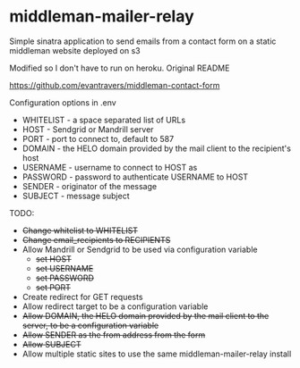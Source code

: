 middleman-mailer-relay
======================

Simple sinatra application to send emails from a contact 
form on a static middleman website deployed on s3

Modified so I don't have to run on heroku. Original README

https://github.com/evantravers/middleman-contact-form

Configuration options in .env

* WHITELIST - a space separated list of URLs
* HOST - Sendgrid or Mandrill server
* PORT - port to connect to, default to 587
* DOMAIN - the HELO domain provided by the mail client to the recipient's host
* USERNAME - username to connect to HOST as
* PASSWORD - password to authenticate USERNAME to HOST
* SENDER - originator of the message
* SUBJECT - message subject

TODO: 

- ~~Change whitelist to WHITELIST~~
- ~~Change email_recipients to RECIPIENTS~~
- Allow Mandrill or Sendgrid to be used via configuration variable
    - ~~set HOST~~
    - ~~set USERNAME~~
    - ~~set PASSWORD~~
    - ~~set PORT~~
- Create redirect for GET requests
- Allow redirect target to be a configuration variable
- ~~Allow DOMAIN, the HELO domain provided by the mail client to the server, to be a configuration variable~~
- ~~Allow SENDER as the from address from the form~~
- ~~Allow SUBJECT~~
- Allow multiple static sites to use the same middleman-mailer-relay install
